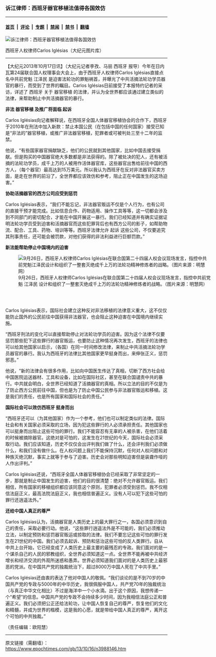 ### 诉江律师：西班牙器官移植法值得各国效仿

---

#### [首页](../../../..?n3988146) &nbsp;|&nbsp; [评论](../../../../../epoch-comment?n3988146) &nbsp;|&nbsp; [专题](../../../../../epoch-special?n3988146) &nbsp;|&nbsp; [禁闻](../../../../../epoch-news?n3988146) &nbsp;|&nbsp; [禁书](../../../../../books?n3988146) &nbsp;|&nbsp; [翻墙](https://github.com/gfw-breaker/nogfw/blob/master/README.md?n3988146)


<div><img alt="诉江律师：西班牙器官移植法值得各国效仿" class="attachment-djy_600_400 size-djy_600_400 wp-post-image" src="https://i.epochtimes.com/assets/uploads/2013/10/1310161555442133-600x400.jpg"/>
<div class="caption">
 <p>
  西班牙人权律师Carlos Iglésias（大纪元图片库）
 </p>
</div></div><hr/><div class="post_content" id="artbody" itemprop="articleBody">
 <!-- article content begin -->
 <p>
  【大纪元2013年10月17日讯】（大纪元记者李孜、马丽
  <ok href="https://www.epochtimes.com/gb/tag/%E8%A5%BF%E7%8F%AD%E7%89%99.html">
   西班牙
  </ok>
  报导）今年在日内瓦第24届联合国人权理事会大会上，由于西班牙人权律师Carlos Iglésias直接点名中共前党魁
  <ok href="https://www.epochtimes.com/gb/tag/%E6%B1%9F%E6%B3%BD%E6%B0%91.html">
   江泽民
  </ok>
  是迫害法轮功的罪魁祸首，并曝光了中共活摘法轮功学员器官的暴行，而受到了世界的瞩目。Carlos Iglésias日前接受了本报特约记者的采访，详述了
  <ok href="https://www.epochtimes.com/gb/tag/%E8%A5%BF%E7%8F%AD%E7%89%99.html">
   西班牙
  </ok>
  关于
  <ok href="https://www.epochtimes.com/gb/tag/%E5%99%A8%E5%AE%98%E7%A7%BB%E6%A4%8D.html">
   器官移植
  </ok>
  的法律，并认为全世界都应该通过建立类似的法律，来帮助制止中共活摘器官的暴行。
 </p>
 <p>
  <b>
   非法
   <ok href="https://www.epochtimes.com/gb/tag/%E5%99%A8%E5%AE%98%E7%A7%BB%E6%A4%8D.html">
    器官移植
   </ok>
   及推广将面临
   <ok href="https://www.epochtimes.com/gb/tag/%E8%B5%B7%E8%AF%89.html">
    起诉
   </ok>
  </b>
 </p>
 <p>
  Carlos Iglésias向记者解释说，在西班牙全国人体器官移植协会的合作下，西班牙于2010年在刑法中加入新款：禁止本国公民（在包括中国的任何国家）接受已知是“非法的”器官移植，或推广非法器官移植，犯罪者或可被判处三至十二年的监禁。
 </p>
 <p>
  他说，“有些国家器官捐献缺乏，他们的公民就到其他国家，比如中国去接受捐献。但是购买的中国器官绝大多数都是非法获得的。除了被处决的犯人，还有被活摘的法轮功学员，成千上万的人被用作活体器官库，这些器官出售给前往中国的西方人，（每个器官）最高达到15万美元。所以我认为西班牙在反对非法器官买卖方面，是走在世界的前沿了，全世界都应该效仿和参考，阻止正在中国发生的这场迫害。”
 </p>
 <p>
  <b>
   协助活摘器官的西方公司应受到惩罚
  </b>
 </p>
 <p>
  Carlos Iglésias表示，“我们不能忘记，非法器官贩运不仅是个人行为，也有公司的直接干预才能完成。比如信息合作、药物适用、操作工具等等，这一切都会涉及到不同部门的密切配合，才能在中国开展这一暴行。我们已经知道并有确实证据证明法轮功学员受到迫害和活摘器官而这些犯罪背后也有西方公司的影子，如帮助物流、配合、工具、药物、培训等等。西班牙法律允许
  <ok href="https://www.epochtimes.com/gb/tag/%E8%B5%B7%E8%AF%89.html">
   起诉
  </ok>
  这些公司，不仅要追究其刑事责任，还可能会被罚款，对他们获得的非法利益进行巨额罚款。”
 </p>
 <p>
  <b>
   新法能帮助停止中国境内的迫害
  </b>
 </p>
 <figure aria-describedby="caption-attachment-6755236" class="wp-caption aligncenter" id="attachment_6755236" style="width: 600px">
  <ok href=" https://i.epochtimes.com/assets/uploads/2013/10/1310160909302133-600x561.jpg" rel="noreferrer noopener" target="_blank">
   <img alt="9月26日，西班牙人权律师Carlos Iglésias在联合国第二十四届人权会议现场发言，指控中共前党魁江泽民设计和组织了一整套灭绝成千上万的法轮功精神修炼者的战略。（图片来源：明慧网）" class="size-large wp-image-6755236" src="https://i.epochtimes.com/assets/uploads/2013/10/1310160909302133-600x561.jpg" title="9月26日，西班牙人权律师Carlos Iglésias在联合国第二十四届人权会议现场发言，指控中共前党魁江泽民设计和组织了一整套灭绝成千上万的法轮功精神修炼者的战略。（图片来源：明慧网）"/>
  </ok>
  <br/><figcaption class="wp-caption-text" id="caption-attachment-6755236">
   9月26日，西班牙人权律师Carlos Iglésias在联合国第二十四届人权会议现场发言，指控中共前党魁
   <ok href="https://www.epochtimes.com/gb/tag/%E6%B1%9F%E6%B3%BD%E6%B0%91.html">
    江泽民
   </ok>
   设计和组织了一整套灭绝成千上万的法轮功精神修炼者的战略。（图片来源：明慧网）
  </figcaption><br/>
 </figure><br/>
 <p>
  Carlos Iglésias表示，国际社会建立这种反对非法移植的法律意义重大，这不仅仅能防止国外的公民前往中国获得非法器官，也会阻止这种迫害在中国境内继续实施。
 </p>
 <p>
  “西班牙刑法的变化可以直接帮助停止对法轮功学员的迫害。因为这个法律不仅要惩罚那些犯下这些罪行的器官贩运，也要防止这种情况再次发生，西班牙的法律也可以给其他国家以启示，（各国）在同一时间修改法律，来制止中共活摘法轮功学员器官的暴行。我认为西班牙的法律比其他国家更早挺身而出，来伸张正义，惩罚邪恶。”
 </p>
 <p>
  他说，“新的法律会有很多作用，比如向中国医生传达了真相，切断了西方社会给中国医院运送器材、工具和设备，比如在国际社区，甚至在联合国谴责中共的暴行。中共就会明白，全世界已经知道了活摘器官的真相。所以立法的目的不仅是为了防止西方公民前往中国，但也是为了防止中国公民参与非法器官贩运和移植。这是我们的责任，也是所有国家和国际社会的责任。”
 </p>
 <p>
  <b>
   国际社会可以效仿西班牙 挺身而出
  </b>
 </p>
 <p>
  “西班牙还可以（为其他国家）作为一个参考，他们也可以制定类似的法律。国际社会和有关国家必须采取的立场，因为犯这些罪行的人必须承担责任。其他国家也可以挺身而出阻止这些可怕的罪行。我们不能容忍有无辜的人被杀害，在他们活着的时候被摘除器官。这绝对是可怕的，这发生在21世纪的今天，国际社会必须采取行动。我们应该知道，历史不仅仅会出评判我们做了什么，还会评判我们必须做什么，和我们没有做什么。在人权问题上我们不能保持沉默，任何对人权问题和对种族灭绝沉默，事实上就等于参与了迫害。历史会对那些明知迫害但是装聋作哑的人作出评判。”
 </p>
 <p>
  Carlos Iglésias还说，“西班牙全国人体器官移植协会已经采取了非常坚定的一步，那就是制止中国发生的迫害，他们的目的很清楚：绝对不允许器官贩运。我们相信，所有国家的移植组织都应该同意这个原则，犯罪者必须受到惩罚。我不仅相信法庭正义，最高法院法庭正义，我也相信普遍正义。没有人可以犯下这些可怕的罪行还逍遥法外。”
 </p>
 <p>
  <b>
   还给中国人真正的尊严
  </b>
 </p>
 <p>
  Carlos Iglésias认为，活摘器官是人类历史上的最大罪行之一，各国必须意识到自己的责任，采取必要行动。他说，“这些罪行逍遥法外是不可能的，我们必须推动立法，以制定预防和惩罚器官贩运或掠取的法律。我们不要忘记这些可怕的罪行发生在21世纪的中国。我们必须去起诉、预防和惩治这些可怕的反人类罪行。自从中共上台开始，它已经变成了人类历史上最主要的最残忍的专政。我们面对的是一个谋杀自己的人民的邪教组织，全世界必须知道这一点。全世界不能再被中共经济增长和经济交流的外观所迷惑和愚弄。世界必须知道我们面对的是人类历史上最邪恶的党派。在中国共产党的独裁统治下，超过8000万中国人死在了中共手里。”
 </p>
 <p>
  Carlos Iglésias还由衷的表达了他对中国人的敬佩。“我们谈论的是不到70岁的中国共产党的专政与5000年的中华历史，我很佩服中国人，共产党70年的独裁统治（与真正中华文化相比）不过是海洋中一个小水滴。出于这个原因，我想传递一个“希望”的信息。中国共产党的专政不会持续多少时间，因为我相信法庭公正和普遍正义。我们必须把公正还给法轮功，让中国人恢复自己的尊严，恢复他们的文化和精髓，并成为世界的楷模，这是我的心愿，就是带给中国人真正的尊严，离开这个可怕的中共独裁。”
 </p>
 <p>
  （责任编辑：欧阳慧）
 </p>
 <!-- article content end -->
 <div id="below_article_ad">
 </div>
</div>


---

原文链接（需翻墙）：https://www.epochtimes.com/gb/13/10/16/n3988146.htm